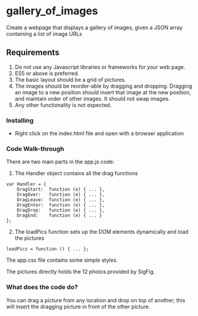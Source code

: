 # gallery_of_images
Create a webpage that displays a gallery of images, given a JSON array containing a list of image URLs

## Requirements
  1. Do not use any Javascript libraries or frameworks for your web page.
  2. ES5 or above is preferred.
  3. The basic layout should be a grid of pictures.
  4. The images should be reorder-able by dragging and dropping. Dragging an image to a new position should insert that image at the new position, and maintain order of other images. It should not swap images.
  5. Any other functionality is not expected.

### Installing
  - Right click on the index.html file and open with a browser application

### Code Walk-through
There are two main parts in the app.js code:

1. The Handler object contains all the drag functions
```
var Handler = {
    DragStart:  function (e) { ... },
    DragOver:   function (e) { ... },
    DragLeave:  function (e) { ... },
    DragEnter:  function (e) { ... },
    DragDrop:   function (e) { ... },
    DragEnd:    function (e) { ... }
};
```

2. The loadPics function sets up the DOM elements dynamically and load the pictures
```
loadPics = function () { ... };
```

The app.css file contains some simple styles.

The pictures directly holds the 12 photos provided by SigFig.

### What does the code do?
You can drag a picture from any location and drop on top of another; this will insert the dragging picture in front of the other picture.
